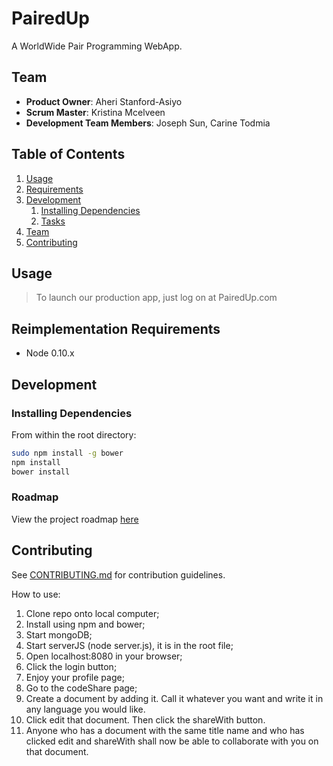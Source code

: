 # PairedUp

A WorldWide Pair Programming WebApp. 

## Team

  - __Product Owner__: Aheri Stanford-Asiyo
  - __Scrum Master__: Kristina Mcelveen
  - __Development Team Members__: Joseph Sun, Carine Todmia

## Table of Contents

1. [Usage](#Usage)
1. [Requirements](#requirements)
1. [Development](#development)
    1. [Installing Dependencies](#installing-dependencies)
    1. [Tasks](#tasks)
1. [Team](#team)
1. [Contributing](#contributing)

## Usage

> To launch our production app, just log on at PairedUp.com

## Reimplementation Requirements

- Node 0.10.x


## Development

### Installing Dependencies

From within the root directory:

```sh
sudo npm install -g bower
npm install
bower install
```

### Roadmap

View the project roadmap [here](https://waffle.io/MagCacti/PairedUp)


## Contributing

See [CONTRIBUTING.md](CONTRIBUTING.md) for contribution guidelines.


How to use: 
  1) Clone repo onto local computer;
  2) Install using npm and bower;
  3) Start mongoDB; 
  4) Start serverJS (node server.js), it is in the root file;
  5) Open localhost:8080 in your browser; 
  6) Click the login button; 
  7) Enjoy your profile page; 
  8) Go to the codeShare page; 
  9) Create a document by adding it. Call it whatever you want and write it in any language you would like. 
  10) Click edit that document. Then click the shareWith button. 
  11) Anyone who has a document with the same title name and who has clicked edit and shareWith shall now be able to collaborate with you on that document. 

